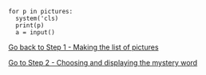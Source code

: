 ```
for p in pictures:
  system('cls)
  print(p)
  a = input()
```



[Go back to Step 1 -  Making the list of pictures](./STEP1.md)

[Go to Step 2 - Choosing and displaying the mystery word](../step02-choose_word_and_display/STEP2.md)
